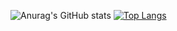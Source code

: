 ![Anurag's GitHub stats](https://github-readme-stats.vercel.app/api?username=moesha463&show_icons=true&theme=radical)
[![Top Langs](https://github-readme-stats.vercel.app/api/top-langs/?username=anuraghazra&layout=compact)](https://github.com/moesha463/github-readme-stats)
